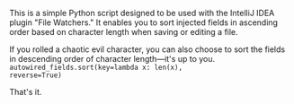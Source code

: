 This is a simple Python script designed to be used with the IntelliJ IDEA plugin "File Watchers." It enables you to sort injected fields in ascending order based on character length when saving or editing a file.

If you rolled a chaotic evil character, you can also choose to sort the fields in descending order of character length—it's up to you.
<code>autowired_fields.sort(key=lambda x: len(x), reverse=True)</code>

That's it.
